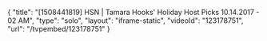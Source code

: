{
    "title": "[1508441819] HSN | Tamara Hooks' Holiday Host Picks 10.14.2017 - 02 AM",
    "type": "solo",
    "layout": "iframe-static",
    "videoId": "123178751",
    "url": "\/tvpembed\/123178751"
}